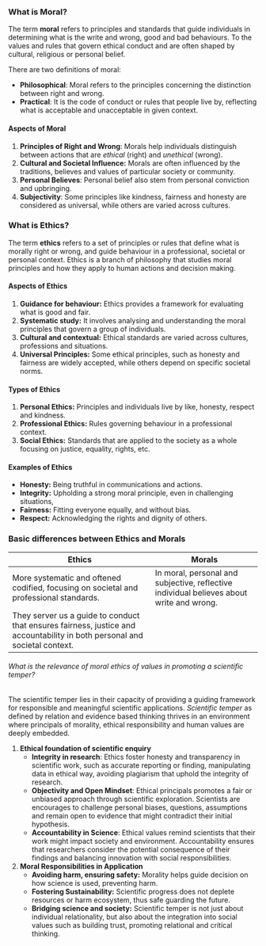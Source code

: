 ### What is **Moral**?
The term **moral** refers to principles and standards that guide individuals in determining what is the write and wrong, good and bad behaviours. To the values and rules that govern ethical conduct and are often shaped by cultural, religious or personal belief.

There are two definitions of moral:
- **Philosophical**: Moral refers to the principles concerning the distinction between right and wrong. 
- **Practical**: It is the code of conduct or rules that people live by, reflecting what is acceptable and unacceptable in given context. 

#### Aspects of Moral
1. **Principles of Right and Wrong**: Morals help individuals distinguish between actions that are *ethical* (right) and *unethical* (wrong).
2. **Cultural and Societal Influence:** Morals are often influenced by the traditions, believes and values of particular society or community.
3. **Personal Believes**: Personal belief also stem from personal conviction and upbringing. 
4. **Subjectivity**: Some principles like kindness, fairness and honesty are considered as universal, while others are varied across cultures.

### What is **Ethics**?
The term **ethics** refers to a set of principles or rules that define what is morally right or wrong, and guide behaviour in a professional, societal or personal context. Ethics is a branch of philosophy that studies moral principles and how they apply to human actions and decision making.

#### Aspects of Ethics
1. **Guidance for behaviour:** Ethics provides a framework for evaluating what is good and fair. 
2. **Systematic study:** It involves analysing and understanding the moral principles that govern a group of individuals. 
3. **Cultural and contextual:** Ethical standards are varied across cultures, professions and situations.
4. **Universal Principles:** Some ethical principles, such as honesty and fairness are widely accepted, while others depend on specific societal norms.

#### Types of Ethics
1. **Personal Ethics:** Principles and individuals live by like, honesty, respect and kindness.
2. **Professional Ethics:** Rules governing behaviour in a professional context.
3. **Social Ethics:** Standards that are applied to the society as a whole focusing on justice, equality, rights, etc. 

#### Examples of Ethics
- **Honesty:** Being truthful in communications and actions.
- **Integrity:** Upholding a strong moral principle, even in challenging situations,
- **Fairness:** Fitting everyone equally, and without bias.
- **Respect:** Acknowledging the rights and dignity of others.

### Basic differences between Ethics and Morals

| **Ethics**                                                                                                                 | **Morals**                                                                               |
| -------------------------------------------------------------------------------------------------------------------------- | ---------------------------------------------------------------------------------------- |
| More systematic and oftened codified, focusing on societal and professional standards.                                     | In moral, personal and subjective, reflective individual believes about write and wrong. |
| They server us a guide to conduct that ensures fairness, justice and accountability in both personal and societal context. |                                                                                          |

###### What is the relevance of moral ethics of values in promoting a scientific temper?
The scientific temper lies in their capacity of providing a guiding framework for responsible and meaningful scientific applications. 
*Scientific temper* as defined by relation and evidence based thinking thrives in an environment where principals of morality, ethical responsibility and human values are deeply embedded.
1. **Ethical foundation of scientific enquiry**
	- **Integrity in research**: Ethics foster honesty and transparency in scientific work, such as accurate reporting or finding, manipulating data in ethical way, avoiding plagiarism that uphold the integrity of research.
	- **Objectivity and Open Mindset**: Ethical principals promotes a fair or unbiased approach through scientific exploration. Scientists are encourages to challenge personal biases, questions, assumptions and remain open to evidence that might contradict their initial hypothesis. 
	- **Accountability in Science**: Ethical values remind scientists that their work might impact society and environment. Accountability ensures that researchers consider the potential consequence of their findings and balancing innovation with social responsibilities.
2. **Moral Responsibilities in Application**
	- **Avoiding harm, ensuring safety:** Morality helps guide decision on how science is used, preventing harm.
	- **Fostering Sustainability:** Scientific progress does not deplete resources or harm ecosystem, thus safe guarding the future.
	- **Bridging science and society:** Scientific temper is not just about individual relationality, but also about the integration into social values such as building trust, promoting relational and critical thinking. 